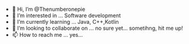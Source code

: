 - 👋 Hi, I’m @Thenumberonepie
- 👀 I’m interested in ... Software development
- 🌱 I’m currently learning ... Java, C++,Kotlin
- 💞️ I’m looking to collaborate on ... no sure yet... sometihng, hit me up!
- 📫 How to reach me ... yes...

<!---
Thenumberonepie/Thenumberonepie is a ✨ special ✨ repository because its `README.md` (this file) appears on your GitHub profile.
You can click the Preview link to take a look at your changes.
--->
